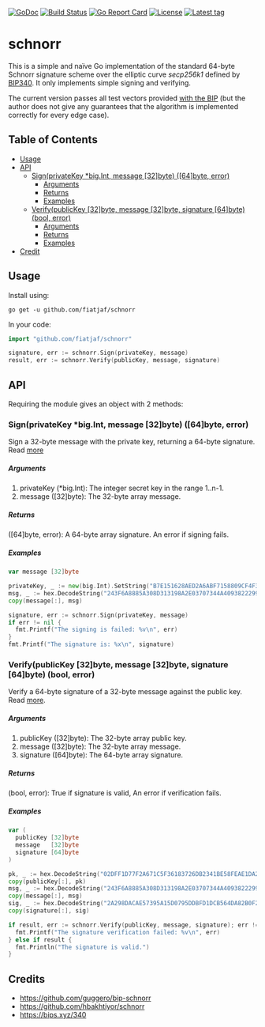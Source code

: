 [![GoDoc](https://godoc.org/github.com/fiatjaf/schnorr?status.svg)](https://godoc.org/github.com/fiatjaf/schnorr) [![Build Status](https://travis-ci.com/fiatjaf/schnorr.svg?branch=master)](https://travis-ci.com/fiatjaf/schnorr) [![Go Report Card](https://goreportcard.com/badge/github.com/fiatjaf/schnorr)](https://goreportcard.com/report/github.com/fiatjaf/schnorr) [![License](https://badges.fyi/github/license/fiatjaf/schnorr)](https://github.com/fiatjaf/schnorr/blob/master/LICENSE) [![Latest tag](https://badges.fyi/github/latest-tag/fiatjaf/schnorr)](https://github.com/fiatjaf/schnorr/releases)

schnorr
=======

This is a simple and naïve Go implementation of the standard 64-byte Schnorr signature scheme over the elliptic curve *secp256k1* defined by [BIP340](https://bips.xyz/340). It only implements simple signing and verifying.

The current version passes all test vectors provided [with the BIP](https://github.com/bitcoin/bips/blob/master/bip-0340/test-vectors.csv) (but the author does not give any guarantees that the algorithm is implemented correctly for every edge case).

## Table of Contents

* [Usage](#usage)
* [API](#api)
    * [Sign(privateKey *big.Int, message [32]byte) ([64]byte, error)](#signprivatekey-bigint-message-32byte-64byte-error)
        * [Arguments](#arguments)
        * [Returns](#returns)
        * [Examples](#examples)
    * [Verify(publicKey [32]byte, message [32]byte, signature [64]byte) (bool, error)](#verifypublickey-32byte-message-32byte-signature-64byte-bool-error)
        * [Arguments](#arguments-1)
        * [Returns](#returns-1)
        * [Examples](#examples-1)
* [Credit](#credit)


## Usage
Install using:

```shell
go get -u github.com/fiatjaf/schnorr
```

In your code:

```go
import "github.com/fiatjaf/schnorr"

signature, err := schnorr.Sign(privateKey, message)
result, err := schnorr.Verify(publicKey, message, signature)
```
## API

Requiring the module gives an object with 2 methods:

### Sign(privateKey *big.Int, message [32]byte) ([64]byte, error)

Sign a 32-byte message with the private key, returning a 64-byte signature. Read [more](https://github.com/bitcoin/bips/blob/master/bip-0340.mediawiki#Default_Signing)

##### Arguments

1. privateKey (*big.Int): The integer secret key in the range 1..n-1.
2. message ([32]byte): The 32-byte array message.

##### Returns

([64]byte, error): A 64-byte array signature. An error if signing fails.

##### Examples

```go
var message [32]byte

privateKey, _ := new(big.Int).SetString("B7E151628AED2A6ABF7158809CF4F3C762E7160F38B4DA56A784D9045190CFEF", 16)
msg, _ := hex.DecodeString("243F6A8885A308D313198A2E03707344A4093822299F31D0082EFA98EC4E6C89")
copy(message[:], msg)

signature, err := schnorr.Sign(privateKey, message)
if err != nil {
  fmt.Printf("The signing is failed: %v\n", err)
}
fmt.Printf("The signature is: %x\n", signature)
```

### Verify(publicKey [32]byte, message [32]byte, signature [64]byte) (bool, error)

Verify a 64-byte signature of a 32-byte message against the public key. Read [more](https://github.com/bitcoin/bips/blob/master/bip-0340.mediawiki#Verification).

##### Arguments

1. publicKey ([32]byte): The 32-byte array public key.
2. message ([32]byte): The 32-byte array message.
3. signature ([64]byte): The 64-byte array signature.

##### Returns

(bool, error): True if signature is valid, An error if verification fails.

##### Examples

```go
var (
  publicKey [32]byte
  message   [32]byte
  signature [64]byte
)

pk, _ := hex.DecodeString("02DFF1D77F2A671C5F36183726DB2341BE58FEAE1DA2DECED843240F7B502BA659")
copy(publicKey[:], pk)
msg, _ := hex.DecodeString("243F6A8885A308D313198A2E03707344A4093822299F31D0082EFA98EC4E6C89")
copy(message[:], msg)
sig, _ := hex.DecodeString("2A298DACAE57395A15D0795DDBFD1DCB564DA82B0F269BC70A74F8220429BA1D1E51A22CCEC35599B8F266912281F8365FFC2D035A230434A1A64DC59F7013FD")
copy(signature[:], sig)

if result, err := schnorr.Verify(publicKey, message, signature); err != nil {
  fmt.Printf("The signature verification failed: %v\n", err)
} else if result {
  fmt.Println("The signature is valid.")
}
```

## Credits

* https://github.com/guggero/bip-schnorr
* https://github.com/hbakhtiyor/schnorr
* https://bips.xyz/340
